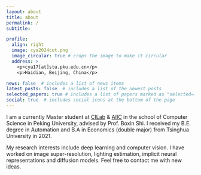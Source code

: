 ```yaml
---
layout: about
title: about
permalink: /
subtitle: 

profile:
  align: right
  image: cya2024cut.png
  image_circular: true # crops the image to make it circular
  address: >
    <p>cya17[at]stu.pku.edu.cn</p>
    <p>Haidian, Beijing, China</p>

news: false  # includes a list of news items
latest_posts: false  # includes a list of the newest posts
selected_papers: true # includes a list of papers marked as "selected={true}"
social: true  # includes social icons at the bottom of the page
---
```


I am a currently Master student at [CILab](https://ci.idm.pku.edu.cn/) & [AIIC](http://aiic.pku.edu.cn/) in the school of Computer Science in Peking University, advised by Prof. Boxin Shi. I received my B.E. degree in Automation and B.A in Economics (double major) from Tsinghua University in 2021.

My research interests include deep learning and computer vision. I have worked on image super-resolution, lighting estimation, implicit neural representations and diffusion models. Feel free to contact me with new ideas.
